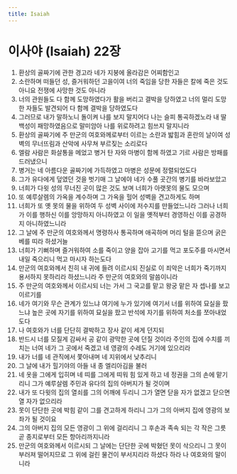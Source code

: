 ```yaml
---
title: Isaiah
---
```


# 이사야 (Isaiah) 22장
1. 환상의 골짜기에 관한 경고라 네가 지붕에 올라감은 어찌함인고
1. 소란하며 떠들던 성, 즐거워하던 고을이여 너의 죽임을 당한 자들은 칼에 죽은 것도 아니요 전쟁에 사망한 것도 아니라
1. 너의 관원들도 다 함께 도망하였다가 활을 버리고 결박을 당하였고 너의 멀리 도망한 자들도 발견되어 다 함께 결박을 당하였도다
1. 그러므로 내가 말하노니 돌이켜 나를 보지 말지어다 나는 슬피 통곡하겠노라 내 딸 백성이 패망하였음으로 말미암아 나를 위로하려고 힘쓰지 말지니라
1. 환상의 골짜기에 주 만군의 여호와께로부터 이르는 소란과 밟힘과 혼란의 날이여 성벽의 무너뜨림과 산악에 사무쳐 부르짖는 소리로다
1. 엘람 사람은 화살통을 메었고 병거 탄 자와 마병이 함께 하였고 기르 사람은 방패를 드러냈으니
1. 병거는 네 아름다운 골짜기에 가득하였고 마병은 성문에 정렬되었도다
1. 그가 유다에게 덮였던 것을 벗기매 그 날에야 네가 수풀 곳간의 병기를 바라보았고
1. 너희가 다윗 성의 무너진 곳이 많은 것도 보며 너희가 아랫못의 물도 모으며
1. 또 예루살렘의 가옥을 계수하며 그 가옥을 헐어 성벽을 견고하게도 하며
1. 너희가 또 옛 못의 물을 위하여 두 성벽 사이에 저수지를 만들었느니라 그러나 너희가 이를 행하신 이를 앙망하지 아니하였고 이 일을 옛적부터 경영하신 이를 공경하지 아니하였느니라
1. 그 날에 주 만군의 여호와께서 명령하사 통곡하며 애곡하며 머리 털을 뜯으며 굵은 베를 띠라 하셨거늘
1. 너희가 기뻐하며 즐거워하여 소를 죽이고 양을 잡아 고기를 먹고 포도주를 마시면서 내일 죽으리니 먹고 마시자 하는도다
1. 만군의 여호와께서 친히 내 귀에 들려 이르시되 진실로 이 죄악은 너희가 죽기까지 용서하지 못하리라 하셨느니라 주 만군의 여호와의 말씀이니라
1. 주 만군의 여호와께서 이르시되 너는 가서 그 국고를 맡고 왕궁 맡은 자 셉나를 보고 이르기를
1. 네가 여기와 무슨 관계가 있느냐 여기에 누가 있기에 여기서 너를 위하여 묘실을 팠느냐 높은 곳에 자기를 위하여 묘실을 팠고 반석에 자기를 위하여 처소를 쪼아내었도다
1. 나 여호와가 너를 단단히 결박하고 장사 같이 세게 던지되
1. 반드시 너를 모질게 감싸서 공 같이 광막한 곳에 던질 것이라 주인의 집에 수치를 끼치는 너여 네가 그 곳에서 죽겠고 네 영광의 수레도 거기에 있으리라
1. 내가 너를 네 관직에서 쫓아내며 네 지위에서 낮추리니
1. 그 날에 내가 힐기야의 아들 내 종 엘리아김을 불러
1. 네 옷을 그에게 입히며 네 띠를 그에게 띠워 힘 있게 하고 네 정권을 그의 손에 맡기리니 그가 예루살렘 주민과 유다의 집의 아버지가 될 것이며
1. 내가 또 다윗의 집의 열쇠를 그의 어깨에 두리니 그가 열면 닫을 자가 없겠고 닫으면 열 자가 없으리라
1. 못이 단단한 곳에 박힘 같이 그를 견고하게 하리니 그가 그의 아버지 집에 영광의 보좌가 될 것이요
1. 그의 아버지 집의 모든 영광이 그 위에 걸리리니 그 후손과 족속 되는 각 작은 그릇 곧 종지로부터 모든 항아리까지니라
1. 만군의 여호와께서 이르시되 그 날에는 단단한 곳에 박혔던 못이 삭으리니 그 못이 부러져 떨어지므로 그 위에 걸린 물건이 부서지리라 하셨다 하라 나 여호와의 말이니라